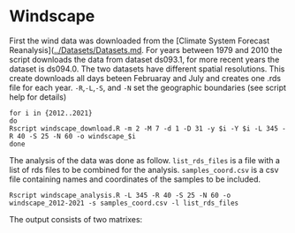# Windscape
First the wind data was downloaded from the [Climate System Forecast Reanalysis]([../Datasets/Datasets.md](https://rda.ucar.edu/datasets/).
For years between 1979 and 2010 the script downloads the data from dataset ds093.1, for more recent years the dataset is ds094.0. The two datasets have different spatial resolutions. 
This create downloads all days beteen Februaray and July and creates one .rds file for each  year. 
`-R`,`-L`,`-S`, and `-N` set the geographic boundaries (see script help for details)

```
for i in {2012..2021}
do 
Rscript windscape_download.R -m 2 -M 7 -d 1 -D 31 -y $i -Y $i -L 345 -R 40 -S 25 -N 60 -o windscape_$i
done
```


The analysis of the data was done as follow. `list_rds_files` is a file with a list of rds files to be combined for the analysis. `samples_coord.csv` is a csv file containing names and coordinates of the samples to be included.  

```
Rscript windscape_analysis.R -L 345 -R 40 -S 25 -N 60 -o windscape_2012-2021 -s samples_coord.csv -l list_rds_files
```
The output consists of two matrixes:
